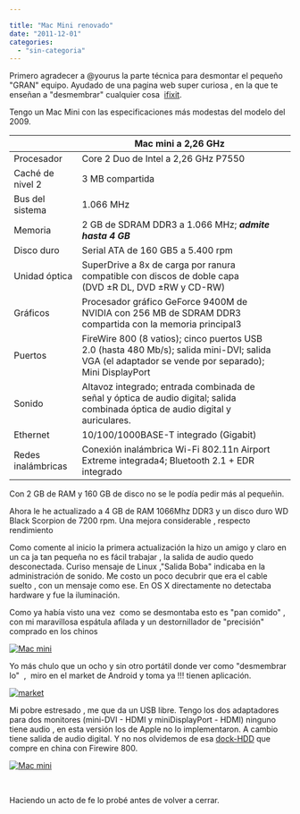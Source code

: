 ```yaml
---

title: "Mac Mini renovado"
date: "2011-12-01"
categories: 
  - "sin-categoria"
---
```


Primero agradecer a @yourus la parte técnica para desmontar el pequeño "GRAN" equipo. Ayudado de una pagina web super curiosa , en la que te enseñan a "desmembrar" cualquier cosa  [ifixit](https://www.ifixit.com/ "iFixit").

Tengo un Mac Mini con las especificaciones más modestas del modelo del 2009.

|  | Mac mini a 2,26 GHz |  |
| --- | --- | --- |
| Procesador | Core 2 Duo de Intel a 2,26 GHz P7550 |  |
| Caché de nivel 2 | 3 MB compartida |
| Bus del sistema | 1.066 MHz |
| Memoria | 2 GB de SDRAM DDR3 a 1.066 MHz; _**admite hasta 4 GB**_ |  |
| Disco duro | Serial ATA de 160 GB5 a 5.400 rpm |  |
| Unidad óptica | SuperDrive a 8x de carga por ranura compatible con discos de doble capa (DVD ±R DL, DVD ±RW y CD-RW) |
| Gráficos | Procesador gráfico GeForce 9400M de NVIDIA con 256 MB de SDRAM DDR3 compartida con la memoria principal3 |
| Puertos | FireWire 800 (8 vatios); cinco puertos USB 2.0 (hasta 480 Mb/s); salida mini-DVI; salida VGA (el adaptador se vende por separado); Mini DisplayPort |
| Sonido | Altavoz integrado; entrada combinada de señal y óptica de audio digital; salida combinada óptica de audio digital y auriculares. |
| Ethernet | 10/100/1000BASE-T integrado (Gigabit) |
| Redes inalámbricas | Conexión inalámbrica Wi-Fi 802.11n Airport Extreme integrada4; Bluetooth 2.1 + EDR integrado |

Con 2 GB de RAM y 160 GB de disco no se le podía pedir más al pequeñin.

Ahora le he actualizado a 4 GB de RAM 1066Mhz DDR3 y un disco duro WD Black Scorpion de 7200 rpm. Una mejora considerable , respecto rendimiento

Como comente al inicio la primera actualización la hizo un amigo y claro en un ca ja tan pequeña no es fácil trabajar , la salida de audio quedo desconectada. Curiso mensaje de Linux ,"Salida Boba" indicaba en la administración de sonido. Me costo un poco decubrir que era el cable  suelto , con un mensaje como ese. En OS X directamente no detectaba hardware y fue la iluminación.

Como ya había visto una vez  como se desmontaba esto es "pan comido" , con mi maravillosa espátula afilada y un destornillador de "precisión"  comprado en los chinos

[![Mac mini](images/6435856511_6f641fc274_z.jpg)](https://www.flickr.com/photos/12949201@N08/6435856511/ "Mac mini por sicotico, en Flickr")

Yo más chulo que un ocho y sin otro portátil donde ver como "desmembrar lo"  ,  miro en el market de Android y toma ya !!! tienen aplicación.

[![](images/market.png "market")](https://market.android.com/details?id=air.com.aiflex.mobile.ifixit&feature=search_result#?t=W251bGwsMSwxLDEsImFpci5jb20uYWlmbGV4Lm1vYmlsZS5pZml4aXQiXQ..)

Mi pobre estresado , me que da un USB libre. Tengo los dos adaptadores para dos monitores (mini-DVI - HDMI y miniDisplayPort - HDMI) ninguno tiene audio , en esta versión los de Apple no lo implementaron. A cambio tiene salida de audio digital. Y no nos olvidemos de esa [dock-HDD](https://luispuente.net/2011/07/docking-con-firewire-800/ "Docking con Firewire 800") que compre en china con Firewire 800.

[![Mac mini](images/6435856749_e58d3c0eff_z.jpg)](https://www.flickr.com/photos/12949201@N08/6435856749/ "Mac mini por sicotico, en Flickr")

 

Haciendo un acto de fe lo probé antes de volver a cerrar.
